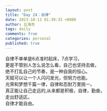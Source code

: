 ```yaml
---
layout: post
title: "Day 24：自律"
date: 2023-10-11 01:39:33 +0800
author: 丘海东 
tags: daily
comments: true
categories: personal
published: true
---
```

自律不单单是6点准时起床，7点学习，  
更是不管别人怎么说怎么看，自己也坚持去做，  
绝不打乱自己的节奏，是一种自我的恒心。  
天赋可以让一个人闪闪发光，但努力也能。  
光荣和梦想千篇一律，自律和忍耐万里挑一。  
真正能让自己走远的,从来都是积极，自律，勤奋。  
走出舒适区。  
自律才能自由。
